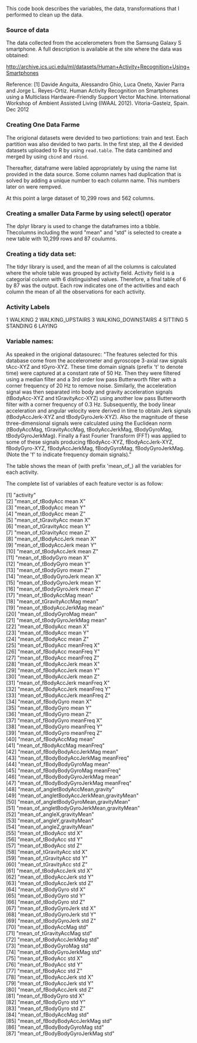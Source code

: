 This code book describes the variables, the data, transformations that I performed to clean up the data.   

### Source of data
The data collected from the accelerometers from the Samsung Galaxy S smartphone. A full description is available at the site where the data was obtained:   

http://archive.ics.uci.edu/ml/datasets/Human+Activity+Recognition+Using+Smartphones   

Reference:
[1] Davide Anguita, Alessandro Ghio, Luca Oneto, Xavier Parra and Jorge L. Reyes-Ortiz. Human Activity Recognition on Smartphones using a Multiclass Hardware-Friendly Support Vector Machine. International Workshop of Ambient Assisted Living (IWAAL 2012). Vitoria-Gasteiz, Spain. Dec 2012

### Creating One Data Farme
The origional datasets were devided to two partiotions: train and test. Each partition was also devided to two parts. In the first step, all the 4 devided datasets uploaded to R by using `read.table`. The data cambined and merged by using `cbind` and `rbind`. 

Thereafter, dataframe were labled appropriately by using the name list provided in the data source. Some column names had duplication that is solved by adding a unique number to each column name. This numbers later on were rempved. 

At this point a large dataset of 10,299 rows and 562 columns. 

### Creating a smaller Data Farme by using select() operator 
The dplyr library is used to change the dataframes into a tibble. Thecolumns including the word "mean" and "std" is selected to create a new table with 10,299 rows and 87 coulumns. 

### Creating a tidy data set:
The tidyr library is used, and the mean of all the columns is calculated where the whole table was grouped by activity field. Activity field is a categorial column with 6 distinguished values. Therefore, a final table of 6 by 87 was the output. Each row indicates one of the activities and each column the mean of all the observations for each activity. 

### Activity Labels
1 WALKING
2 WALKING_UPSTAIRS
3 WALKING_DOWNSTAIRS
4 SITTING
5 STANDING
6 LAYING

### Variable names:
As speaked in the origional datasourec: "The features selected for this database come from the accelerometer and gyroscope 3-axial raw signals tAcc-XYZ and tGyro-XYZ. These time domain signals (prefix 't' to denote time) were captured at a constant rate of 50 Hz. Then they were filtered using a median filter and a 3rd order low pass Butterworth filter with a corner frequency of 20 Hz to remove noise. Similarly, the acceleration signal was then separated into body and gravity acceleration signals (tBodyAcc-XYZ and tGravityAcc-XYZ) using another low pass Butterworth filter with a corner frequency of 0.3 Hz. Subsequently, the body linear acceleration and angular velocity were derived in time to obtain Jerk signals (tBodyAccJerk-XYZ and tBodyGyroJerk-XYZ). Also the magnitude of these three-dimensional signals were calculated using the Euclidean norm (tBodyAccMag, tGravityAccMag, tBodyAccJerkMag, tBodyGyroMag, tBodyGyroJerkMag). Finally a Fast Fourier Transform (FFT) was applied to some of these signals producing fBodyAcc-XYZ, fBodyAccJerk-XYZ, fBodyGyro-XYZ, fBodyAccJerkMag, fBodyGyroMag, fBodyGyroJerkMag. (Note the 'f' to indicate frequency domain signals)."

The table shows the mean of (with prefix 'mean_of_) all the variables for each activity. 

The complete list of variables of each feature vector is as follow:

 [1] "activity"                                  
 [2] "mean_of_tBodyAcc mean X"                   
 [3] "mean_of_tBodyAcc mean Y"                   
 [4] "mean_of_tBodyAcc mean Z"                   
 [5] "mean_of_tGravityAcc mean X"                
 [6] "mean_of_tGravityAcc mean Y"                
 [7] "mean_of_tGravityAcc mean Z"                
 [8] "mean_of_tBodyAccJerk mean X"               
 [9] "mean_of_tBodyAccJerk mean Y"               
[10] "mean_of_tBodyAccJerk mean Z"               
[11] "mean_of_tBodyGyro mean X"                  
[12] "mean_of_tBodyGyro mean Y"                  
[13] "mean_of_tBodyGyro mean Z"                  
[14] "mean_of_tBodyGyroJerk mean X"              
[15] "mean_of_tBodyGyroJerk mean Y"              
[16] "mean_of_tBodyGyroJerk mean Z"              
[17] "mean_of_tBodyAccMag mean"                  
[18] "mean_of_tGravityAccMag mean"               
[19] "mean_of_tBodyAccJerkMag mean"              
[20] "mean_of_tBodyGyroMag mean"                 
[21] "mean_of_tBodyGyroJerkMag mean"             
[22] "mean_of_fBodyAcc mean X"                   
[23] "mean_of_fBodyAcc mean Y"                   
[24] "mean_of_fBodyAcc mean Z"                   
[25] "mean_of_fBodyAcc meanFreq X"               
[26] "mean_of_fBodyAcc meanFreq Y"               
[27] "mean_of_fBodyAcc meanFreq Z"               
[28] "mean_of_fBodyAccJerk mean X"               
[29] "mean_of_fBodyAccJerk mean Y"               
[30] "mean_of_fBodyAccJerk mean Z"               
[31] "mean_of_fBodyAccJerk meanFreq X"           
[32] "mean_of_fBodyAccJerk meanFreq Y"           
[33] "mean_of_fBodyAccJerk meanFreq Z"           
[34] "mean_of_fBodyGyro mean X"                  
[35] "mean_of_fBodyGyro mean Y"                  
[36] "mean_of_fBodyGyro mean Z"                  
[37] "mean_of_fBodyGyro meanFreq X"              
[38] "mean_of_fBodyGyro meanFreq Y"              
[39] "mean_of_fBodyGyro meanFreq Z"              
[40] "mean_of_fBodyAccMag mean"                  
[41] "mean_of_fBodyAccMag meanFreq"              
[42] "mean_of_fBodyBodyAccJerkMag mean"          
[43] "mean_of_fBodyBodyAccJerkMag meanFreq"      
[44] "mean_of_fBodyBodyGyroMag mean"             
[45] "mean_of_fBodyBodyGyroMag meanFreq"         
[46] "mean_of_fBodyBodyGyroJerkMag mean"         
[47] "mean_of_fBodyBodyGyroJerkMag meanFreq"     
[48] "mean_of_angletBodyAccMean,gravity"         
[49] "mean_of_angletBodyAccJerkMean,gravityMean"   
[50] "mean_of_angletBodyGyroMean,gravityMean"    
[51] "mean_of_angletBodyGyroJerkMean,gravityMean"    
[52] "mean_of_angleX,gravityMean"                
[53] "mean_of_angleY,gravityMean"                
[54] "mean_of_angleZ,gravityMean"                
[55] "mean_of_tBodyAcc std X"                    
[56] "mean_of_tBodyAcc std Y"                    
[57] "mean_of_tBodyAcc std Z"                    
[58] "mean_of_tGravityAcc std X"                 
[59] "mean_of_tGravityAcc std Y"                 
[60] "mean_of_tGravityAcc std Z"                 
[61] "mean_of_tBodyAccJerk std X"                
[62] "mean_of_tBodyAccJerk std Y"                
[63] "mean_of_tBodyAccJerk std Z"                
[64] "mean_of_tBodyGyro std X"                   
[65] "mean_of_tBodyGyro std Y"                   
[66] "mean_of_tBodyGyro std Z"                   
[67] "mean_of_tBodyGyroJerk std X"               
[68] "mean_of_tBodyGyroJerk std Y"               
[69] "mean_of_tBodyGyroJerk std Z"               
[70] "mean_of_tBodyAccMag std"                   
[71] "mean_of_tGravityAccMag std"                
[72] "mean_of_tBodyAccJerkMag std"               
[73] "mean_of_tBodyGyroMag std"                  
[74] "mean_of_tBodyGyroJerkMag std"              
[75] "mean_of_fBodyAcc std X"                    
[76] "mean_of_fBodyAcc std Y"                    
[77] "mean_of_fBodyAcc std Z"                    
[78] "mean_of_fBodyAccJerk std X"                
[79] "mean_of_fBodyAccJerk std Y"                
[80] "mean_of_fBodyAccJerk std Z"                
[81] "mean_of_fBodyGyro std X"                   
[82] "mean_of_fBodyGyro std Y"                   
[83] "mean_of_fBodyGyro std Z"                   
[84] "mean_of_fBodyAccMag std"                   
[85] "mean_of_fBodyBodyAccJerkMag std"           
[86] "mean_of_fBodyBodyGyroMag std"              
[87] "mean_of_fBodyBodyGyroJerkMag std"
